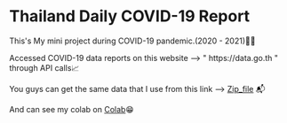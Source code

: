 # Thailand Daily COVID-19 Report
<p>This's My mini project during COVID-19 pandemic.(2020 - 2021)🦠💉</p>
<p>Accessed COVID-19 data reports on this website --> " https://data.go.th " through API calls📈</p>
<p>You guys can get the same data that I use from this link --> <a href="https://data.go.th/dataset/8a956917-436d-4afd-a2d4-59e4dd8e906e/resource/5fe98719-5d48-4364-8e7e-1b785e9aff78/download/covid-19-daily-qi4ft3.zip">Zip_file</a> 📬</p>
<p>And can see my colab on <a href="https://colab.research.google.com/drive/1AxrywOfylfvQawgBujR8agmtpx_m1Fd-#scrollTo=LzJco_Ae_IGl">Colab</a>😁</p>

